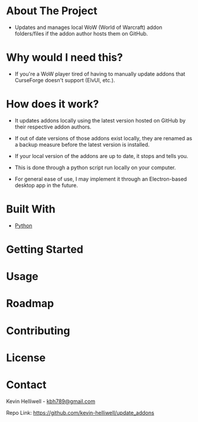 # About The Project


- Updates and manages local WoW (World of Warcraft) addon folders/files if the addon author hosts them on GitHub.


# Why would I need this?


- If you're a WoW player tired of having to manually update addons that CurseForge doesn't support (ElvUI, etc.).


# How does it work?


- It updates addons locally using the latest version hosted on GitHub by their respective addon authors.
- If out of date versions of those addons exist locally, they are renamed as a backup measure before the latest version is installed.
- If your local version of the addons are up to date, it stops and tells you.

- This is done through a python script run locally on your computer. 
- For general ease of use, I may implement it through an Electron-based desktop app in the future.

# Built With
- [Python](https://www.python.org/)

# Getting Started

# Usage

# Roadmap

# Contributing

# License

# Contact

Kevin Helliwell - kbh789@gmail.com

Repo Link: https://github.com/kevin-helliwell/update_addons
